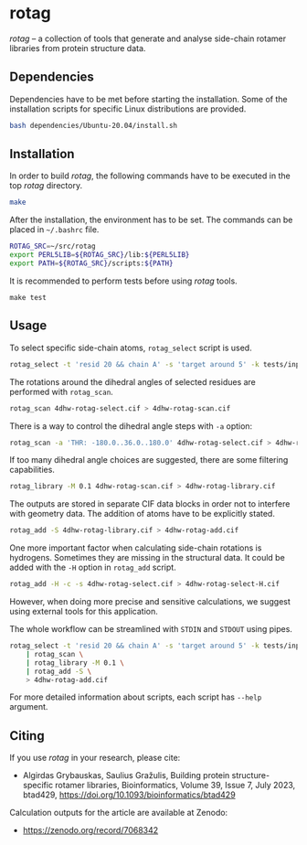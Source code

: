 # rotag

*rotag* &ndash; a collection of tools that generate and analyse side-chain rotamer
libraries from protein structure data.

## Dependencies

Dependencies have to be met before starting the installation. Some of the
installation scripts for specific Linux distributions are provided.

```bash
bash dependencies/Ubuntu-20.04/install.sh
```

## Installation
In order to build *rotag*, the following commands have to be executed in the
top *rotag* directory.

```bash
make
```

After the installation, the environment has to be set. The commands can be placed
in `~/.bashrc` file.

```bash
ROTAG_SRC=~/src/rotag
export PERL5LIB=${ROTAG_SRC}/lib:${PERL5LIB}
export PATH=${ROTAG_SRC}/scripts:${PATH}
```

It is recommended to perform tests before using *rotag* tools.

```
make test
```

## Usage

To select specific side-chain atoms, ```rotag_select``` script is used.

```bash
rotag_select -t 'resid 20 && chain A' -s 'target around 5' -k tests/inputs/4dhw.cif > 4dhw-rotag-select.cif
```

The rotations around the dihedral angles of selected residues are performed with ```rotag_scan```.

```bash
rotag_scan 4dhw-rotag-select.cif > 4dhw-rotag-scan.cif
```

There is a way to control the dihedral angle steps with ```-a``` option:

```bash
rotag_scan -a 'THR: -180.0..36.0..180.0' 4dhw-rotag-select.cif > 4dhw-rotag-scan.cif
```

If too many dihedral angle choices are suggested, there are some filtering capabilities.

```bash
rotag_library -M 0.1 4dhw-rotag-scan.cif > 4dhw-rotag-library.cif
```

The outputs are stored in separate CIF data blocks in order not to interfere with geometry data. The addition of atoms have to be explicitly stated.

```bash
rotag_add -S 4dhw-rotag-library.cif > 4dhw-rotag-add.cif
```

One more important factor when calculating side-chain rotations is hydrogens. Sometimes they are missing in the structural data. It could be added with the ```-H``` option in ```rotag_add``` script.

```bash
rotag_add -H -c -s 4dhw-rotag-select.cif > 4dhw-rotag-select-H.cif
```

However, when doing more precise and sensitive calculations, we suggest using external tools for this application.

The whole workflow can be streamlined with ```STDIN``` and ```STDOUT``` using pipes.

```bash
rotag_select -t 'resid 20 && chain A' -s 'target around 5' -k tests/inputs/4dhw.cif \
    | rotag_scan \
    | rotag_library -M 0.1 \
    | rotag_add -S \
    > 4dhw-rotag-add.cif
```

For more detailed information about scripts, each script has ```--help``` argument.

## Citing

If you use *rotag* in your research, please cite:
* Algirdas Grybauskas, Saulius Gražulis, Building protein structure-specific rotamer libraries, Bioinformatics, Volume 39, Issue 7, July 2023, btad429, https://doi.org/10.1093/bioinformatics/btad429

Calculation outputs for the article are available at Zenodo:
* https://zenodo.org/record/7068342
